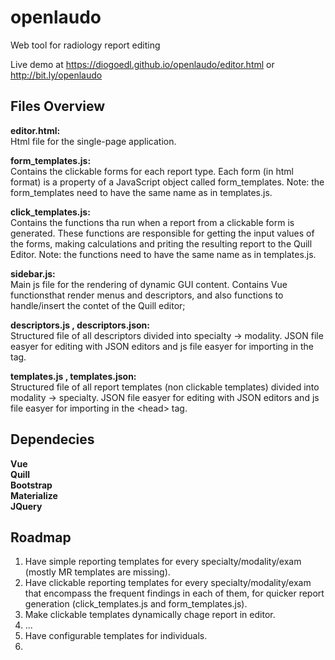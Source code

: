 # openlaudo
Web tool for radiology report editing


Live demo at https://diogoedl.github.io/openlaudo/editor.html or http://bit.ly/openlaudo

## Files Overview

**editor.html:**<br>
Html file for the single-page application.

**form_templates.js:** <br>
Contains the clickable forms for each report type. Each form (in html format) is a property of a JavaScript object called form_templates. Note: the form_templates need to have the same name as in templates.js.

**click_templates.js:**<br>
Contains the functions tha run when a report from a clickable form is generated. These functions are responsible for getting the input values of the forms, making calculations and priting the resulting report to the Quill Editor. Note: the functions need to have the same name as in templates.js.

**sidebar.js:**<br>
Main js file for the rendering of dynamic GUI content. Contains Vue functionsthat render menus and descriptors, and also functions to handle/insert the contet of the Quill editor;

**descriptors.js , descriptors.json:**<br>
Structured file of all descriptors divided into specialty -> modality. JSON file easyer for editing with JSON editors and js file easyer for importing in the <head> tag.

**templates.js , templates.json:**<br>
Structured file of all report templates (non clickable templates) divided into modality -> specialty. JSON file easyer for editing with JSON editors and js file easyer for importing in the \<head> tag.

## Dependecies

**Vue**<br>
**Quill**<br>
**Bootstrap**<br>
**Materialize**<br>
**JQuery**

## Roadmap

1. Have simple reporting templates for every specialty/modality/exam (mostly MR templates are missing).
2. Have clickable reporting templates for every specialty/modality/exam that encompass the frequent findings in each of them, for quicker report generation (click_templates.js and form_templates.js).
3. Make clickable templates dynamically chage report in editor.
4. ...
5. Have configurable templates for individuals.
6. 